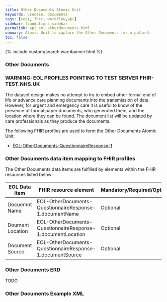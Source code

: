 ```yaml
---
title: Other Documents Atomic Unit
keywords: usecase, documents
tags: [rest, fhir, workflow,api]
sidebar: foundations_sidebar
permalink: api_eol_otherdocuments.html
summary: Atomic Unit to capture the Other Documents for a patient.
toc: false
---
```

{% include custom/search.warnbanner.html %}

### Other Documents ###

### WARNING: EOL PROFILES POINTING TO TEST SERVER FHIR-TEST.NHS.UK ###

The dataset design makes no attempt to try to embed other formal end of life or advance care planning documents into the transmission of data.  However, for urgent and emergency care it is useful to know of the presence of formal paper documents, who generated them, and the location where they can be found.
The document list will be updated by care professionals as they produce the documents.


The following FHIR profiles are used to form the Other Documents Atomic Unit:

- [EOL-OtherDocuments-QuestionnaireResponse-1](https://fhir-test.nhs.uk/STU3/StructureDefinition/EOL-OtherDocuments-QuestionnaireResponse-1)

### Other Documents data item mapping to FHIR profiles ###

The Other Documents data items are fulfilled by elements within the FHIR resources listed below:

| EOL Data Item                       | FHIR resource element                                                   | Mandatory/Required/Optional |
|-------------------------------------|-------------------------------------------------------------------------|-----------------------------|
| Docuemnt Name						  | EOL-OtherDocuments-QuestionnaireResponse-1.documentName					| Optional					  |
| Doument Location					  | EOL-OtherDocuments-QuestionnaireResponse-1.documentLocation				| Optional					  |
| Document Source					  | EOL-OtherDocuments-QuestionnaireResponse-1.documentSource				| Optional					  |	

### Other Documents ERD ###

TODO

### Other Documents Example XML ###

<script src="https://gist.github.com/IOPS-DEV/faa19f98c6d57bfe7d5fdf24511f33a9.js"></script>


